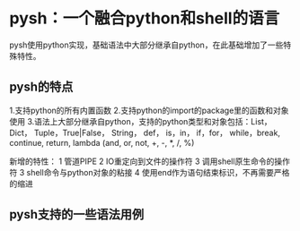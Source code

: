 pysh：一个融合python和shell的语言
=======

pysh使用python实现，基础语法中大部分继承自python，在此基础增加了一些特殊特性。


pysh的特点
-------

1.支持python的所有内置函数
2.支持python的import的package里的函数和对象使用
3.语法上大部分继承自python，支持的python类型和对象包括：List， Dict， Tuple，True|False， String， def， is，in， if，for， while，break, continue, return, lambda (and, or, not, +, -, *, /, %)



新增的特性：
1 管道PIPE
2 IO重定向到文件的操作符
3 调用shell原生命令的操作符
3 shell命令与python对象的粘接
4 使用end作为语句结束标识，不再需要严格的缩进


pysh支持的一些语法用例
-------